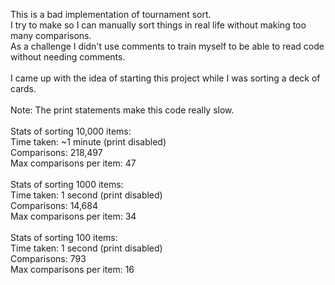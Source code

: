 This is a bad implementation of tournament sort.\
I try to make so I can manually sort things in real life without making too many comparisons.\
As a challenge I didn't use comments to train myself to be able to read code without needing comments.\
\
I came up with the idea of starting this project while I was sorting a deck of cards.\
\
Note: The print statements make this code really slow.\
\
Stats of sorting 10,000 items:\
Time taken: ~1 minute (print disabled)\
Comparisons: 218,497\
Max comparisons per item: 47\
\
Stats of sorting 1000 items:\
Time taken: 1 second (print disabled)\
Comparisons: 14,684\
Max comparisons per item: 34\
\
Stats of sorting 100 items:\
Time taken: 1 second (print disabled)\
Comparisons: 793\
Max comparisons per item: 16
